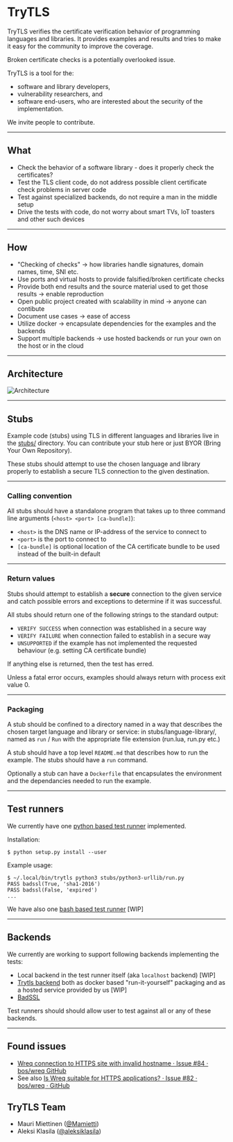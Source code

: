 # TryTLS

TryTLS verifies the certificate verification behavior of programming languages and libraries. It provides examples and results and tries to make it easy for the community to improve the coverage.

Broken certificate checks is a potentially overlooked issue.

TryTLS is a tool for the:
 * software and library developers,
 * vulnerability researchers, and
 * software end-users, who are interested about the security of the implementation.

We invite people to contribute.

---

## What

 * Check the behavior of a software library - does it properly check the certificates?
 * Test the TLS client code, do not address possible client certificate check problems in server code
 * Test against specialized backends, do not require a man in the middle setup
 * Drive the tests with code, do not worry about smart TVs, IoT toasters and other such devices

---

## How

 * "Checking of checks" -> how libraries handle signatures, domain names, time, SNI etc.
 * Use ports and virtual hosts to provide falsified/broken certificate checks
 * Provide both end results and the source material used to get those results -> enable reproduction
 * Open public project created with scalability in mind -> anyone can contibute
 * Document use cases -> ease of access
 * Utilize docker -> encapsulate dependencies for the examples and the backends
 * Support multiple backends -> use hosted backends or run your own on the host or in the cloud

---

## Architecture

![Architecture](https://raw.githubusercontent.com/ouspg/trytls/master/doc/architecture-scaled.jpg)

---

## Stubs

Example code (stubs) using TLS in different languages and libraries live in
the [stubs/](stubs/) directory. You can contribute your stub here or just BYOR (Bring Your Own Repository).

These stubs should attempt to use the chosen language and library
properly to establish a secure TLS connection to the given destination.

---

### Calling convention

All stubs should have a standalone program that takes up to three command
line arguments (`<host> <port> [ca-bundle]`):

 * `<host>` is the DNS name or IP-address of the service to connect to
 * `<port>` is the port to connect to
 * `[ca-bundle]` is optional location of the CA certificate bundle to be used
 instead of the built-in default

---

### Return values

Stubs should attempt to establish a **secure** connection to the given
service and catch possible errors and exceptions to determine if it was successful.

All stubs should return one of the following strings to the standard output:

 * `VERIFY SUCCESS` when connection was established in a secure way
 * `VERIFY FAILURE` when connection failed to establish in a secure way
 * `UNSUPPORTED` if the example has not implemented the requested behaviour (e.g. setting
   CA certificate bundle)

If anything else is returned, then the test has erred.

Unless a fatal error occurs, examples should always return with process exit value 0.

---

### Packaging

A stub should be confined to a directory named in a way that describes the
chosen target language and library or service: in stubs/language-library/,  
named as `run` / `Run` with the appropriate file extension (run.lua, run.py etc.)

A stub should have a top level `README.md` that describes how to run the example. The stubs should have a `run` command.

Optionally a stub can have a `Dockerfile` that encapsulates the environment
and the dependancies needed to run the example.

---

## Test runners

We currently have one [python based test runner](showrunner/) implemented.

Installation:

```console
$ python setup.py install --user
```

Example usage:

```console
$ ~/.local/bin/trytls python3 stubs/python3-urllib/run.py
PASS badssl(True, 'sha1-2016')
PASS badssl(False, 'expired')
...
```

We have also one [bash based test runner](runners/bashtls/data/shared/simplerunner) [WIP]

---

## Backends

We currently are working to support following backends implementing the tests:

 * Local backend in the test runner itself (aka `localhost` backend) [WIP]
 * [Trytls backend](backends/trytls) both as docker based "run-it-yourself" packaging and as a
 hosted service provided by us [WIP]
 * [BadSSL](https://badssl.com)

Test runners should should allow user to test against all or any of these backends.

---

## Found issues

 * [Wreq connection to HTTPS site with invalid hostname · Issue #84 · bos/wreq GitHub](https://github.com/bos/wreq/issues/84)
  * See also [Is Wreq suitable for HTTPS applications? · Issue #82 · bos/wreq · GitHub](https://github.com/bos/wreq/issues/82)

## TryTLS Team

 * Mauri Miettinen ([@Mamietti](https://github.com/Mamietti))
 * Aleksi Klasila ([@aleksiklasila](https://github.com/aleksiklasila))

